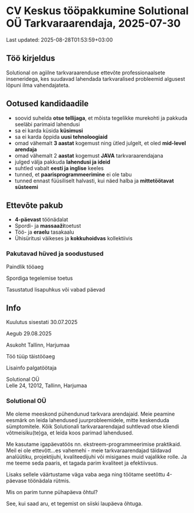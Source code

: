 # CV Keskus tööpakkumine Solutional OÜ Tarkvaraarendaja, 2025-07-30

Last updated: 2025-08-28T01:53:59+03:00

## Töö kirjeldus

Solutional on agiilne tarkvaraarenduse ettevõte professionaalsete inseneridega, kes suudavad lahendada tarkvaralised probleemid algusest lõpuni ilma vahendajateta.

## Ootused kandidaadile

- soovid suhelda **otse tellijaga**, et mõista tegelikke murekohti ja pakkuda seeläbi parimaid lahendusi
- sa ei karda küsida **küsimusi**
- sa ei karda õppida **uusi tehnoloogiaid**
- omad vähemalt **3 aastat** kogemust ning ütled julgelt, et oled **mid-level arendaja**
- omad vähemalt 2 **aastat** kogemust **JAVA** tarkvaraarendajana
- julged välja pakkuda **lahendusi ja ideid**
- suhtled vabalt **eesti ja inglise** keeles
- tunned, et **paarisprogrammeerimine** ei ole tabu
- tunned ennast füüsiliselt halvasti, kui näed halba ja **mittetöötavat süsteemi**

## Ettevõte pakub

- **4-päevast** töönädalat
- Spordi- ja **massaaži**toetust
- Töö- ja **eraelu** tasakaalu
- Ühisüritusi väikeses ja **kokkuhoidvas** kollektiivis

### Pakutavad hüved ja soodustused

Paindlik tööaeg

Spordiga tegelemise toetus

Tasustatud lisapuhkus või vabad päevad

## Info

Kuulutus sisestati 30.07.2025  

Aegub 29.08.2025

Asukoht Tallinn, Harjumaa

Töö tüüp täistööaeg

Lisainfo palgatöötaja

Solutional OÜ  
Lelle 24, 12012, Tallinn, Harjumaa

### Solutional OÜ

Me oleme meeskond pühendunud tarkvara arendajaid. Meie peamine eesmärk on leida lahendused juurprobleemidele, mitte keskenduda sümptomitele. Kõik Solutionali tarkvaraarendajad suhtlevad otse kliendi võtmeisiku(te)ga, et leida koos parimad lahendused.

Me kasutame igapäevatöös nn. ekstreem-programmeerimise praktikaid. Meil ei ole ettevõtt...es vahemehi - meie tarkvaraarendajad täidavad analüütiku, projektijuhi, kvaliteedijuhi või misiganes muid vajalikke rolle. Ja me teeme seda paaris, et tagada parim kvaliteet ja efektiivsus.

Lisaks sellele väärtustame väga vaba aega ning töötame seetõttu 4-päevase töönädala rütmis.

Mis on parim tunne pühapäeva õhtul?

See, kui saad aru, et tegemist on siiski laupäeva õhtuga.
